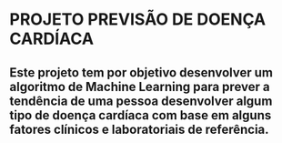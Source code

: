 # **PROJETO PREVISÃO DE DOENÇA CARDÍACA**
## Este projeto tem por objetivo desenvolver um algoritmo de Machine Learning para prever a tendência de uma pessoa desenvolver algum tipo de doença cardíaca com base em alguns fatores clínicos e laboratoriais de referência. 
